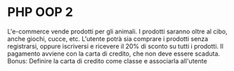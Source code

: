 # PHP OOP 2

L'e-commerce vende prodotti per gli animali.
I prodotti saranno oltre al cibo, anche giochi, cucce, etc.
L'utente potrà sia comprare i prodotti senza registrarsi, oppure iscriversi e ricevere il 20% di sconto su tutti i prodotti.
Il pagamento avviene con la carta di credito, che non deve essere scaduta.
Bonus:
Definire la carta di credito come classe e associarla all'utente
